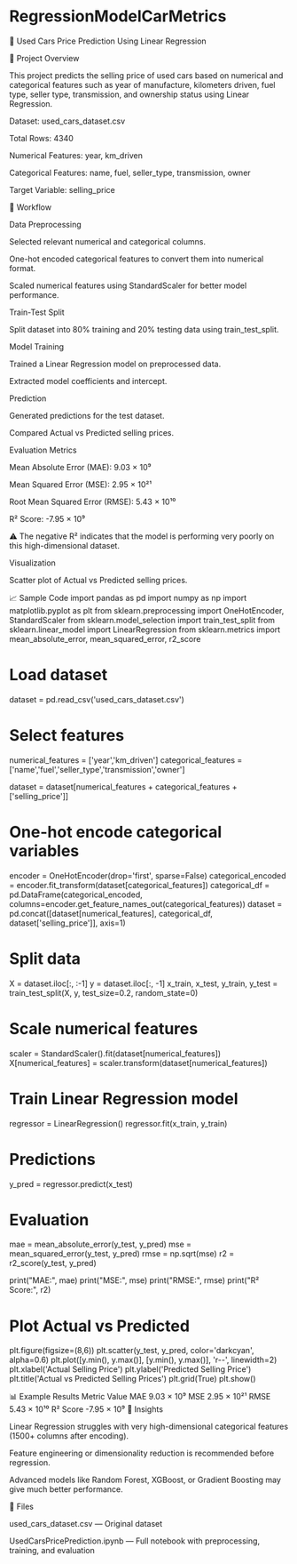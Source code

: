 # RegressionModelCarMetrics
🚗 Used Cars Price Prediction Using Linear Regression

📌 Project Overview

This project predicts the selling price of used cars based on numerical and categorical features such as year of manufacture, kilometers driven, fuel type, seller type, transmission, and ownership status using Linear Regression.

Dataset: used_cars_dataset.csv

Total Rows: 4340

Numerical Features: year, km_driven

Categorical Features: name, fuel, seller_type, transmission, owner

Target Variable: selling_price

🧩 Workflow

Data Preprocessing

Selected relevant numerical and categorical columns.

One-hot encoded categorical features to convert them into numerical format.

Scaled numerical features using StandardScaler for better model performance.

Train-Test Split

Split dataset into 80% training and 20% testing data using train_test_split.

Model Training

Trained a Linear Regression model on preprocessed data.

Extracted model coefficients and intercept.

Prediction

Generated predictions for the test dataset.

Compared Actual vs Predicted selling prices.

Evaluation Metrics

Mean Absolute Error (MAE): 9.03 × 10⁹

Mean Squared Error (MSE): 2.95 × 10²¹

Root Mean Squared Error (RMSE): 5.43 × 10¹⁰

R² Score: -7.95 × 10⁹

⚠️ The negative R² indicates that the model is performing very poorly on this high-dimensional dataset.

Visualization

Scatter plot of Actual vs Predicted selling prices.

📈 Sample Code
import pandas as pd
import numpy as np
import matplotlib.pyplot as plt
from sklearn.preprocessing import OneHotEncoder, StandardScaler
from sklearn.model_selection import train_test_split
from sklearn.linear_model import LinearRegression
from sklearn.metrics import mean_absolute_error, mean_squared_error, r2_score

# Load dataset
dataset = pd.read_csv('used_cars_dataset.csv')

# Select features
numerical_features = ['year','km_driven']
categorical_features = ['name','fuel','seller_type','transmission','owner']

dataset = dataset[numerical_features + categorical_features + ['selling_price']]

# One-hot encode categorical variables
encoder = OneHotEncoder(drop='first', sparse=False)
categorical_encoded = encoder.fit_transform(dataset[categorical_features])
categorical_df = pd.DataFrame(categorical_encoded, columns=encoder.get_feature_names_out(categorical_features))
dataset = pd.concat([dataset[numerical_features], categorical_df, dataset['selling_price']], axis=1)

# Split data
X = dataset.iloc[:, :-1]
y = dataset.iloc[:, -1]
x_train, x_test, y_train, y_test = train_test_split(X, y, test_size=0.2, random_state=0)

# Scale numerical features
scaler = StandardScaler().fit(dataset[numerical_features])
X[numerical_features] = scaler.transform(dataset[numerical_features])

# Train Linear Regression model
regressor = LinearRegression()
regressor.fit(x_train, y_train)

# Predictions
y_pred = regressor.predict(x_test)

# Evaluation
mae = mean_absolute_error(y_test, y_pred)
mse = mean_squared_error(y_test, y_pred)
rmse = np.sqrt(mse)
r2 = r2_score(y_test, y_pred)

print("MAE:", mae)
print("MSE:", mse)
print("RMSE:", rmse)
print("R² Score:", r2)

# Plot Actual vs Predicted
plt.figure(figsize=(8,6))
plt.scatter(y_test, y_pred, color='darkcyan', alpha=0.6)
plt.plot([y.min(), y.max()], [y.min(), y.max()], 'r--', linewidth=2)
plt.xlabel('Actual Selling Price')
plt.ylabel('Predicted Selling Price')
plt.title('Actual vs Predicted Selling Prices')
plt.grid(True)
plt.show()

📊 Example Results
Metric	Value
MAE	9.03 × 10⁹
MSE	2.95 × 10²¹
RMSE	5.43 × 10¹⁰
R² Score	-7.95 × 10⁹
🚀 Insights

Linear Regression struggles with very high-dimensional categorical features (1500+ columns after encoding).

Feature engineering or dimensionality reduction is recommended before regression.

Advanced models like Random Forest, XGBoost, or Gradient Boosting may give much better performance.

🔗 Files

used_cars_dataset.csv — Original dataset

UsedCarsPricePrediction.ipynb — Full notebook with preprocessing, training, and evaluation
